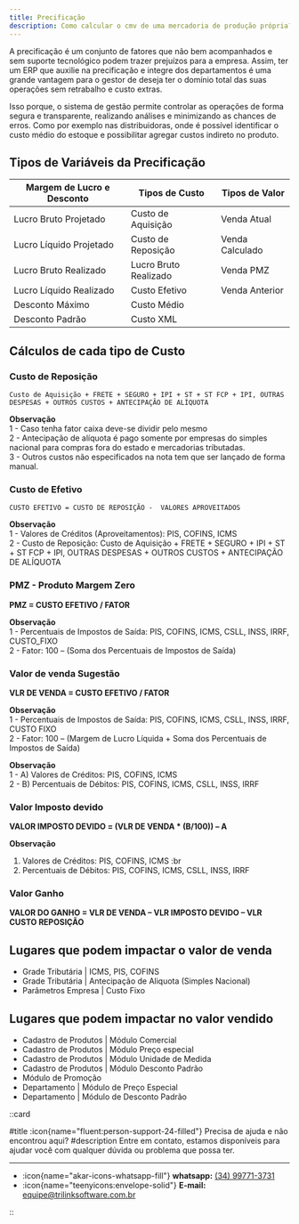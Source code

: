 ```yaml
---
title: Precificação
description: Como calcular o cmv de uma mercadoria de produção própria?
---
```


A precificação é um conjunto de fatores que não bem acompanhados e sem suporte tecnológico podem trazer prejuízos para a empresa. Assim, ter um ERP que auxilie na precificação e integre dos departamentos é uma grande vantagem para o gestor de deseja ter o domínio total das suas operações sem retrabalho e custo extras.

Isso porque, o sistema de gestão permite controlar as operações de forma segura e transparente, realizando análises e minimizando as chances de erros. Como por exemplo nas distribuidoras, onde é possível identificar o custo médio do estoque e possibilitar agregar custos indireto no produto.

## Tipos de Variáveis da Precificação

| Margem de Lucro e Desconto      | Tipos de Custo                  |  Tipos de  Valor                 |
| ------------------------------- | ------------------------------- |  ------------------------------- |
| Lucro Bruto Projetado           | Custo de Aquisição              |  Venda Atual                     |
| Lucro Líquido Projetado         | Custo de Reposição              |  Venda Calculado                 |
| Lucro Bruto Realizado           | Lucro Bruto Realizado           |  Venda PMZ                       |
| Lucro Líquido Realizado         | Custo Efetivo                   |  Venda Anterior                  |
| Desconto Máximo                 | Custo Médio                     |                                  |
| Desconto Padrão                 | Custo XML                       |                                  |

## Cálculos de cada tipo de Custo

### Custo de Reposição

`Custo de Aquisição + FRETE + SEGURO + IPI + ST + ST FCP + IPI, OUTRAS DESPESAS + OUTROS CUSTOS + ANTECIPAÇÃO DE ALÍQUOTA`

__Observação__<br>
1 - Caso tenha fator caixa deve-se dividir pelo mesmo<br>
2 - Antecipação de alíquota é pago somente por empresas do simples nacional para compras fora do estado e mercadorias tributadas.<br>
3 - Outros custos não especificados na nota tem que ser lançado de forma manual.

### Custo de Efetivo

`CUSTO EFETIVO = CUSTO DE REPOSIÇÃO -  VALORES APROVEITADOS`

__Observação__<br>
1 - Valores de Créditos (Aproveitamentos): PIS, COFINS, ICMS <br>
2 - Custo de Reposição: Custo de Aquisição + FRETE + SEGURO + IPI + ST + ST FCP + IPI, OUTRAS DESPESAS + OUTROS CUSTOS + ANTECIPAÇÃO DE ALÍQUOTA

### PMZ - Produto Margem Zero

__PMZ = CUSTO EFETIVO / FATOR__

__Observação__<br>
1 - Percentuais de Impostos de Saída: PIS, COFINS, ICMS, CSLL, INSS, IRRF, CUSTO_FIXO<br>
2 - Fator: 100 – (Soma dos Percentuais de Impostos de Saída)

### Valor de venda Sugestão

__VLR DE VENDA = CUSTO EFETIVO / FATOR__

__Observação__<br>
1 - Percentuais de Impostos de Saída: PIS, COFINS, ICMS, CSLL, INSS, IRRF, CUSTO FIXO<br>
2 - Fator: 100 – (Margem de Lucro Líquida + Soma dos Percentuais de Impostos de Saída)


__Observação__<br>
1 - A) Valores de Créditos: PIS, COFINS, ICMS <br>
2 - B) Percentuais de Débitos: PIS, COFINS, ICMS, CSLL, INSS, IRRF

### Valor Imposto devido

__VALOR IMPOSTO DEVIDO = (VLR DE VENDA * (B/100)) – A__

**Observação**

1. Valores de Créditos: PIS, COFINS, ICMS :br
2. Percentuais de Débitos: PIS, COFINS, ICMS, CSLL, INSS, IRRF

### Valor Ganho

__VALOR DO GANHO = VLR DE VENDA – VLR IMPOSTO DEVIDO – VLR CUSTO REPOSIÇÃO__

## Lugares que podem impactar o valor de venda

- Grade Tributária | ICMS, PIS, COFINS
- Grade Tributária | Antecipação de Aliquota (Simples Nacional)
- Parâmetros Empresa | Custo Fixo 

## Lugares que podem impactar no valor vendido

- Cadastro de Produtos | Módulo Comercial 
- Cadastro de Produtos | Módulo Preço especial
- Cadastro de Produtos | Módulo Unidade de Medida
- Cadastro de Produtos | Módulo Desconto Padrão
- Módulo de Promoção
- Departamento | Módulo de Preço Especial
- Departamento | Módulo de Desconto Padrão

::card

#title
:icon{name="fluent:person-support-24-filled"} Precisa de ajuda e não encontrou aqui?
#description
Entre em contato, estamos disponíveis para ajudar você com qualquer dúvida ou problema que possa ter.

---

- :icon{name="akar-icons-whatsapp-fill"} **whatsapp:** [(34) 99771-3731](https://wa.me/trilinksoftware)
- :icon{name="teenyicons:envelope-solid"} **E-mail:** [equipe@trilinksoftware.com.br](mailto:equipe@trilinksoftware.com.br)

::
